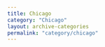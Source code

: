 ```yaml
---
title: Chicago
category: "Chicago"
layout: archive-categories
permalink: "category/chicago"
---
```

